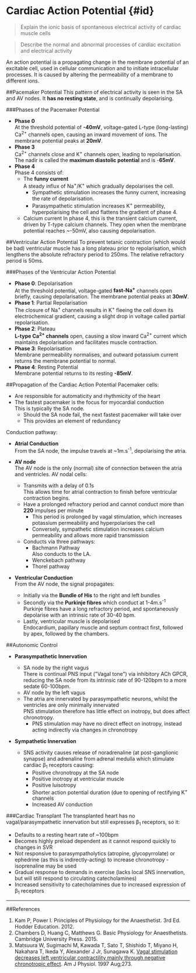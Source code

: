 # Cardiac Action Potential {#id}

> Explain the ionic basis of spontaneous electrical activity of cardiac muscle cells

<!--></!-->

> Describe the normal and abnormal processes of cardiac excitation and electrical activity        

An action potential is a propagating change in the membrane potential of an excitable cell, used in cellular communication and to initiate intracellular processes. It is caused by altering the permeability of a membrane to different ions.

##Pacemaker Potential
This pattern of electrical activity is seen in the SA and AV nodes. It  **has no resting state**, and is continually depolarising.

<object data="resources\pacemaker-currents.svg" type="image/svg+xml"></object>

###Phases of the Pacemaker Potential

<object data="resources\pacemaker-phases.svg" type="image/svg+xml"></object>

* **Phase 0**  
  At the threshold potential of **-40mV**, voltage-gated L-type (long-lasting) Ca<sup>2+</sup> channels open, causing an inward movement of ions. The membrane potential peaks at **20mV**.
* **Phase 3**  
  Ca<sup>2+</sup> channels close and K<sup>+</sup> channels open, leading to repolarisation. The nadir is called the **maximum diastolic potential** and is -**65mV**.
* **Phase 4**  
  Phase 4 consists of:
    * The **funny current**  
    A steady influx of Na<sup>+</sup>/K<sup>+</sup> which gradually depolarises the cell.
      * Sympathetic stimulation increases the funny current, increasing the rate of depolarisation.
      * Parasympathetic stimulation increases K<sup>+</sup> permeability, hyperpolarising the cell and flattens the gradient of phase 4.
    * Calcium current
    In phase 4, this is the transient calcium current, driven by T-type calcium channels. They open when the membrane potential reaches ~-50mV, also causing depolarisation.

<object data="resources\pacemaker-shifts.svg" type="image/svg+xml"></object>


##Ventricular Action Potential
To prevent tetanic contraction (which would be bad) ventricular muscle has a long plateau prior to repolarisation, which lengthens the absolute refractory period to 250ms. The relative refractory period is 50ms.

<object data="resources\ventricular-ap.svg" type="image/svg+xml"></object>


###Phases of the Ventricular Action Potential
* **Phase 0**: Depolarisation  
  At the threshold potential, voltage-gated **fast-Na<sup>+</sup>** channels open briefly, causing depolarisation. The membrane potential peaks at **30mV**.
* **Phase 1**: Partial Repolarisation  
  The closure of Na<sup>+</sup> channels results in K<sup>+</sup> fleeing the cell down its electrochemical gradient, causing a slight drop in voltage called partial repolarisation.
* **Phase 2**: Plateau  
  **L-type Ca<sup>2+</sup> channels** open, causing a slow inward Ca<sup>2+</sup> current which maintains depolarisation and facilitates muscle contraction.
* **Phase 3**: Repolarisation  
  Membrane permeability normalises, and outward potassium current returns the membrane potential to normal.
* **Phase 4**: Resting Potential  
  Membrane potential returns to its resting **-85mV**.

##Propagation of the Cardiac Action Potential
Pacemaker cells:
* Are responsible for automaticity and rhythmicity of the heart
* The fastest pacemaker is the focus for myocardial conduction  
This is typically the SA node.
  * Should the SA node fail, the next fastest pacemaker will take over
  * This provides an element of redundancy

Conduction pathway:
* **Atrial Conduction**  
  From the SA node, the impulse travels at ~1m.s<sup>-1</sup>, depolarising the atria.

* **AV node**  
  The AV node is the only (normal) site of connection between the atria and ventricles. AV nodal cells:
  * Transmits with a delay of 0.1s  
  This allows time for atrial contraction to finish before ventricular contraction begins.
  * Have a prolonged refractory period and cannot conduct more than **220** impulses per minute
    * This period is prolonged by vagal stimulation, which increases potassium permeability and hyperpolarises the cell
    * Conversely, sympathetic stimulation increases calcium permeability and allows more rapid transmission
  * Conducts via three pathways:
    * Bachmann Pathway  
    Also conducts to the LA.
    * Wenckebach pathway
    * Thorel pathway


* **Ventricular Conduction**  
  From the AV node, the signal propagates:
  * Initially via the **Bundle of His** to the right and left bundles
  * Secondly via the **Purkinje fibres** which conduct at 1-4m.s<sup>-1</sup>  
  Purkinje fibres have a long refractory period, and spontaneously depolarise with an intrinsic rate of 30-40 bpm.
  * Lastly, ventricular muscle is depolarised  
  Endocardium, papillary muscle and septum contract first, followed by apex, followed by the chambers.


##Autonomic Control
* **Parasympathetic Innervation**  
    * SA node by the right vagus  
    There is continual PNS input ("Vagal tone") via inhibitory ACh GPCR, reducing the SA node from its intrinsic rate of 90-120bpm to a more sedate 60-100bpm.
    * AV node by the left vagus
    * The atria are innervated by parasympathetic neurons, whilst the ventricles are only minimally innervated  
    PNS stimulation therefore has little effect on inotropy, but does affect chronotropy.
      * PNS stimulation may have no direct effect on inotropy, instead acting indirectly via changes in chronotropy


* **Sympathetic Innervation**  
    * SNS activity causes release of noradrenaline (at post-ganglionic synapse) and adrenaline from adrenal medulla which stimulate cardiac β<sub>1</sub> receptors causing:
        * Positive chronotropy at the SA node
        * Positive inotropy at ventricular muscle
        * Positive luisotropy
        * Shorter action potential duration (due to opening of rectifying K<sup>+</sup> channels
        * Increased AV conduction

###Cardiac Transplant
The transplanted heart has no vagal/parasympathetic innervation but still expresses β<sub>1</sub> receptors, so it:
* Defaults to a resting heart rate of ~100bpm
* Becomes highly preload dependent as it cannot respond quickly to changes in SVR
* Not responsive to parasympatholytics (atropine, glycopyrrolate) or ephedrine (as this is indirectly-acting) to increase chronotropy - isoprenaline may be used
* Gradual response to demands in exercise (lacks local SNS innervation, but will still respond to circulating catecholamines)
* Increased sensitivity to catecholamines due to increased expression of β<sub>1</sub> receptors

---
##References
1. Kam P, Power I. Principles of Physiology for the Anaesthetist. 3rd Ed. Hodder Education. 2012.
2. Chambers D, Huang C, Matthews G. Basic Physiology for Anaesthetists. Cambridge University Press. 2015.
3. Matsuura W, Sugimachi M, Kawada T, Sato T, Shishido T, Miyano H, Nakahara T, Ikeda Y, Alexander J Jr, Sunagawa K. [Vagal stimulation decreases left ventricular contractility mainly through negative chronotropic effect](http://ajpheart.physiology.org/content/273/2/H534.long). Am J Physiol. 1997 Aug;273.